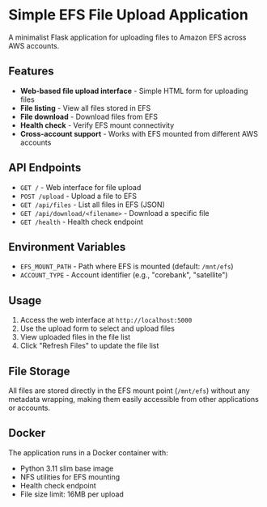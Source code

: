 # Simple EFS File Upload Application

A minimalist Flask application for uploading files to Amazon EFS across AWS accounts.

## Features

- **Web-based file upload interface** - Simple HTML form for uploading files
- **File listing** - View all files stored in EFS
- **File download** - Download files from EFS
- **Health check** - Verify EFS mount connectivity
- **Cross-account support** - Works with EFS mounted from different AWS accounts

## API Endpoints

- `GET /` - Web interface for file upload
- `POST /upload` - Upload a file to EFS
- `GET /api/files` - List all files in EFS (JSON)
- `GET /api/download/<filename>` - Download a specific file
- `GET /health` - Health check endpoint

## Environment Variables

- `EFS_MOUNT_PATH` - Path where EFS is mounted (default: `/mnt/efs`)
- `ACCOUNT_TYPE` - Account identifier (e.g., "corebank", "satellite")

## Usage

1. Access the web interface at `http://localhost:5000`
2. Use the upload form to select and upload files
3. View uploaded files in the file list
4. Click "Refresh Files" to update the file list

## File Storage

All files are stored directly in the EFS mount point (`/mnt/efs`) without any metadata wrapping, making them easily accessible from other applications or accounts.

## Docker

The application runs in a Docker container with:
- Python 3.11 slim base image
- NFS utilities for EFS mounting
- Health check endpoint
- File size limit: 16MB per upload
